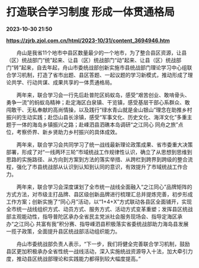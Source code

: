# 打造联合学习制度 形成一体贯通格局

**2023-10-30 21:50**

**https://zjrb.zjol.com.cn/html/2023-10/31/content_3694946.htm**

　　舟山是我省11个地市中县区数量最少的一个地市，为了整合县区资源，让县（区）统战部门“统”起来、让县（区）统战部门“动”起来、让县（区）统战部门“转”起来，自去年起，舟山市委统战部创新实施市县统战部门理论学习中心组联合学习机制，打造了省市出题、县区答题、一起议题的学习新模式，推动形成了理论共学、行动共谋、成果共享的一体贯通格局。

　　两年来，联合学习会一行先后赴普陀区蚂蚁岛，感受“艰苦创业、敢啃骨头、勇争一流”的蚂蚁岛精神；赴定海区白泉镇、干览镇，感受基层干部心系群众、敢闯敢干、无私奉献的高尚情操，以及践行“绿水青山就是金山银山”理念在助推乡村振兴的生动实践；赴岱山县长涂镇，感受“军事文化、历史文化、海洋文化”多重主题于一体的海岛乡镇振兴之路；赴嵊泗县泗礁本岛调研“之江同心 同舟之旅”点位，考察侨界、新乡贤助力乡村振兴的具体成效。

　　两年来，联合学习会共同学习了统一战线最新理论政策成果、省市委重大决策部署，形成了对“一线两环三轮”市域统战工作规律性认识，确立了从思想到思维到思路的实施路径、从方向到方案到方法的落实举措、从跨栏到跨界到跨级的整合流程，强化了市县统战部从认识到认知到认同的意识，有效提升了市域统战工作合力。

　　两年来，联合学习会深度谋划了全市统一战线全面融入“之江同心”品牌矩阵的方式方法，对市级主打品牌、县区级创新品牌进行梳理汇总并提炼完善，初步形成工作方案；创新实施了“同心月”活动，以“1+4+X”方式联动各县区全面铺开，实现全市统一战线组织方式、动员方式、服务方式、活动方式变革重塑；发挥县区统战部主观能动性，指导普陀区承办全省民主党派社会服务现场会、指导定海区承办“之江同心 共富有我”积分赛、指导嵊泗县积极落实省委统战部助力海岛县发展一揽子政策，全面提升县区统战部活动组织能力。

　　舟山市委统战部负责人表示，“下一步，我们将健全完善联合学习机制，鼓励县区更加积极承办全省性统一战线活动，深入实施统战资源导入十法，加大牵引力度，推动县区统战部理论和实践能力都得到较大幅度提高。”